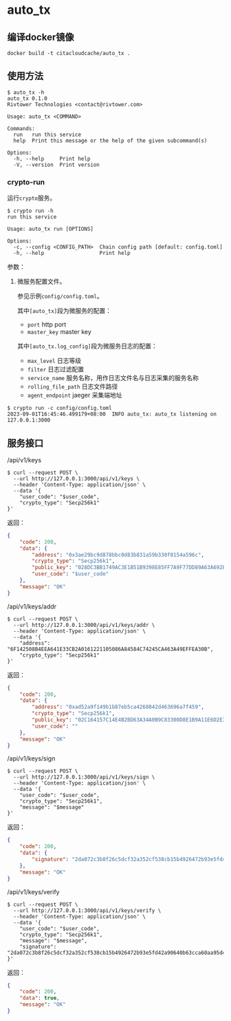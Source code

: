 # auto_tx

## 编译docker镜像
```
docker build -t citacloudcache/auto_tx .
```
## 使用方法

```
$ auto_tx -h
auto_tx 0.1.0
Rivtower Technologies <contact@rivtower.com>

Usage: auto_tx <COMMAND>

Commands:
  run   run this service
  help  Print this message or the help of the given subcommand(s)

Options:
  -h, --help     Print help
  -V, --version  Print version
```

### crypto-run

运行`crypto`服务。

```
$ crypto run -h
run this service

Usage: auto_tx run [OPTIONS]

Options:
  -c, --config <CONFIG_PATH>  Chain config path [default: config.toml]
  -h, --help                  Print help
```

参数：
1. 微服务配置文件。

    参见示例`config/config.toml`。

    其中`[auto_tx]`段为微服务的配置：
    * `port` http port
    * `master_key` master key

    其中`[auto_tx.log_config]`段为微服务日志的配置：
    * `max_level` 日志等级
    * `filter` 日志过滤配置
    * `service_name` 服务名称，用作日志文件名与日志采集的服务名称
    * `rolling_file_path` 日志文件路径
    * `agent_endpoint` jaeger 采集端地址

```
$ crypto run -c config/config.toml
2023-09-01T16:45:46.499179+08:00  INFO auto_tx: auto_tx listening on 127.0.0.1:3000
```

## 服务接口

/api/v1/keys

```
$ curl --request POST \
  --url http://127.0.0.1:3000/api/v1/keys \
  --header 'Content-Type: application/json' \
  --data '{
    "user_code": "$user_code",
    "crypto_type": "Secp256k1"
}'
```

返回：

```json
{
    "code": 200,
    "data": {
        "address": "0x3ae29bc9d878bbc0d83b831a59b330f0154a596c",
        "crypto_type": "Secp256k1",
        "public_key": "028DC3BB1749AC3E1B51B9398E85FF7A9F77DD89A63A692ED4B053644D4F8AB5BC",
        "user_code": "$user_code"
    },
    "message": "OK"
}
```

/api/v1/keys/addr

```
$ curl --request POST \
  --url http://127.0.0.1:3000/api/v1/keys/addr \
  --header 'Content-Type: application/json' \
  --data '{
    "address": "6F142508B4EEA641E33CB2A0161221105086A84584C74245CA463A49EFFEA30B",
    "crypto_type": "Secp256k1"
}'
```

返回：

```json
{
    "code": 200,
    "data": {
        "address": "0xad52a9f149b1b87eb5ca4268842d463696a7f459",
        "crypto_type": "Secp256k1",
        "public_key": "02C164157C14E4B2BD63A34A0B9C83300D8E1B9A11E6D2E32C4CEC2FFE5DFEEAD2",
        "user_code": ""
    },
    "message": "OK"
}
```

/api/v1/keys/sign

```
$ curl --request POST \
  --url http://127.0.0.1:3000/api/v1/keys/sign \
  --header 'Content-Type: application/json' \
  --data '{
    "user_code": "$user_code",
    "crypto_type": "Secp256k1",
    "message": "$message"
}'
```

返回：

```json
{
    "code": 200,
    "data": {
        "signature": "2da072c3b8f26c5dcf32a352cf538cb15b4926472b93e5fd42a90640b63cca60aa95d48d35876aa49386fff6ef181dcc0d42c713e1de56eb5ffef5d06d6c216bca2ff3086c5f7a2c80f56fa58f6248c3e17dc8c2b34f1b411e06125649a458ecc5d864c724681fa1758dbb131f67966dd3bd4d399a02ad0844130f15839e0a77"
    },
    "message": "OK"
}
```

/api/v1/keys/verify

```
$ curl --request POST \
  --url http://127.0.0.1:3000/api/v1/keys/verify \
  --header 'Content-Type: application/json' \
  --data '{
    "user_code": "$user_code",
    "crypto_type": "Secp256k1",
    "message": "$message",
    "signature": "2da072c3b8f26c5dcf32a352cf538cb15b4926472b93e5fd42a90640b63cca60aa95d48d35876aa49386fff6ef181dcc0d42c713e1de56eb5ffef5d06d6c216bca2ff3086c5f7a2c80f56fa58f6248c3e17dc8c2b34f1b411e06125649a458ecc5d864c724681fa1758dbb131f67966dd3bd4d399a02ad0844130f15839e0a77"
}'
```

返回：

```json
{
    "code": 200,
    "data": true,
    "message": "OK"
}
```

